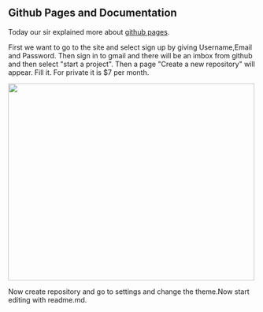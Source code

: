 ## Github Pages and Documentation


Today our sir explained more about [github pages](https://github.com/).

First we want to go to the site and select sign up by giving Username,Email and Password. Then sign in to gmail and there will be an 
imbox from github and then select "start a project". Then a page "Create a new repository" will appear. Fill it. For private it is $7
per month.

<img src="https://shaheenhyderk.github.io/IMG_20170808_223111.jpg" width="500" height="400">

Now create repository and go to settings and change the theme.Now start editing with readme.md.
